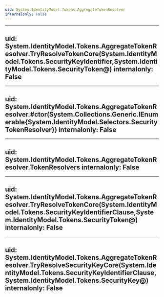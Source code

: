 ```yaml
---
uid: System.IdentityModel.Tokens.AggregateTokenResolver
internalonly: False
---
```


---
uid: System.IdentityModel.Tokens.AggregateTokenResolver.TryResolveTokenCore(System.IdentityModel.Tokens.SecurityKeyIdentifier,System.IdentityModel.Tokens.SecurityToken@)
internalonly: False
---

---
uid: System.IdentityModel.Tokens.AggregateTokenResolver.#ctor(System.Collections.Generic.IEnumerable{System.IdentityModel.Selectors.SecurityTokenResolver})
internalonly: False
---

---
uid: System.IdentityModel.Tokens.AggregateTokenResolver.TokenResolvers
internalonly: False
---

---
uid: System.IdentityModel.Tokens.AggregateTokenResolver.TryResolveTokenCore(System.IdentityModel.Tokens.SecurityKeyIdentifierClause,System.IdentityModel.Tokens.SecurityToken@)
internalonly: False
---

---
uid: System.IdentityModel.Tokens.AggregateTokenResolver.TryResolveSecurityKeyCore(System.IdentityModel.Tokens.SecurityKeyIdentifierClause,System.IdentityModel.Tokens.SecurityKey@)
internalonly: False
---
